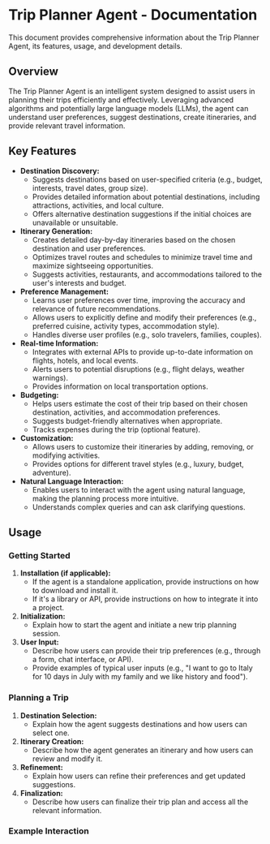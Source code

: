 # Trip Planner Agent - Documentation

This document provides comprehensive information about the Trip Planner Agent, its features, usage, and development details.

## Overview

The Trip Planner Agent is an intelligent system designed to assist users in planning their trips efficiently and effectively. Leveraging advanced algorithms and potentially large language models (LLMs), the agent can understand user preferences, suggest destinations, create itineraries, and provide relevant travel information.

## Key Features

*   **Destination Discovery:**
    *   Suggests destinations based on user-specified criteria (e.g., budget, interests, travel dates, group size).
    *   Provides detailed information about potential destinations, including attractions, activities, and local culture.
    *   Offers alternative destination suggestions if the initial choices are unavailable or unsuitable.
*   **Itinerary Generation:**
    *   Creates detailed day-by-day itineraries based on the chosen destination and user preferences.
    *   Optimizes travel routes and schedules to minimize travel time and maximize sightseeing opportunities.
    *   Suggests activities, restaurants, and accommodations tailored to the user's interests and budget.
*   **Preference Management:**
    *   Learns user preferences over time, improving the accuracy and relevance of future recommendations.
    *   Allows users to explicitly define and modify their preferences (e.g., preferred cuisine, activity types, accommodation style).
    *   Handles diverse user profiles (e.g., solo travelers, families, couples).
*   **Real-time Information:**
    *   Integrates with external APIs to provide up-to-date information on flights, hotels, and local events.
    *   Alerts users to potential disruptions (e.g., flight delays, weather warnings).
    *   Provides information on local transportation options.
*   **Budgeting:**
    *   Helps users estimate the cost of their trip based on their chosen destination, activities, and accommodation preferences.
    *   Suggests budget-friendly alternatives when appropriate.
    *   Tracks expenses during the trip (optional feature).
*   **Customization:**
    *   Allows users to customize their itineraries by adding, removing, or modifying activities.
    *   Provides options for different travel styles (e.g., luxury, budget, adventure).
* **Natural Language Interaction:**
    * Enables users to interact with the agent using natural language, making the planning process more intuitive.
    * Understands complex queries and can ask clarifying questions.

## Usage

### Getting Started

1.  **Installation (if applicable):**
    *   If the agent is a standalone application, provide instructions on how to download and install it.
    *   If it's a library or API, provide instructions on how to integrate it into a project.
2.  **Initialization:**
    *   Explain how to start the agent and initiate a new trip planning session.
3.  **User Input:**
    *   Describe how users can provide their trip preferences (e.g., through a form, chat interface, or API).
    *   Provide examples of typical user inputs (e.g., "I want to go to Italy for 10 days in July with my family and we like history and food").

### Planning a Trip

1.  **Destination Selection:**
    *   Explain how the agent suggests destinations and how users can select one.
2.  **Itinerary Creation:**
    *   Describe how the agent generates an itinerary and how users can review and modify it.
3.  **Refinement:**
    *   Explain how users can refine their preferences and get updated suggestions.
4.  **Finalization:**
    *   Describe how users can finalize their trip plan and access all the relevant information.

### Example Interaction


